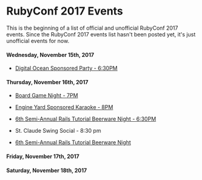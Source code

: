 # RubyConf 2017 Events

This is the beginning of a list of official and unofficial RubyConf 2017 events. Since the RubyConf 2017 events list hasn't been posted yet, it's just unofficial events for now.

#### Wednesday, November 15th, 2017
* [Digital Ocean Sponsored Party - 6:30PM](https://www.eventbrite.com/e/rubyconf-party-at-the-aquarium-tickets-39421662253)

#### Thursday, November 16th, 2017
* [Board Game Night - 7PM](https://www.eventbrite.com/e/rubyconf-2017-board-game-night-tickets-37743795709)
* [Engine Yard Sponsored Karaoke - 8PM](https://www.engineyard.com/rubykaraoke)
* [6th Semi-Annual Rails Tutorial Beerware Night - 6:30PM](https://www.eventbrite.com/e/6th-semi-annual-rails-tutorial-beerware-night-tickets-39593852278)
* St. Claude Swing Social - 8:30 pm

* [6th Semi-Annual Rails Tutorial Beerware Night](https://www.eventbrite.com/e/6th-semi-annual-rails-tutorial-beerware-night-tickets-39593852278)

#### Friday, November 17th, 2017

#### Saturday, November 18th, 2017

